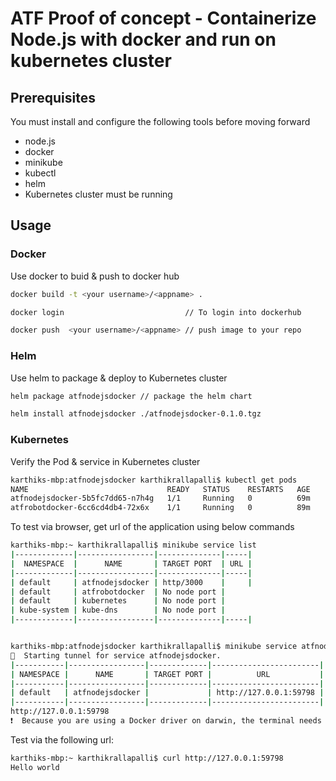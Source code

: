 # ATF Proof of concept - Containerize Node.js with docker and run on kubernetes cluster

## Prerequisites
You must install and configure the following tools before moving forward
* node.js
* docker
* minikube
* kubectl
* helm
* Kubernetes cluster must be running

## Usage

### Docker

Use docker to buid & push to docker hub

```bash
docker build -t <your username>/<appname> .

docker login                           // To login into dockerhub

docker push  <your username>/<appname> // push image to your repo
```

### Helm

Use helm to package & deploy to Kubernetes cluster 

```bash
helm package atfnodejsdocker // package the helm chart

helm install atfnodejsdocker ./atfnodejsdocker-0.1.0.tgz
```
### Kubernetes

Verify the Pod & service in Kubernetes cluster 

```bash
karthiks-mbp:atfnodejsdocker karthikrallapalli$ kubectl get pods
NAME                               READY   STATUS    RESTARTS   AGE
atfnodejsdocker-5b5fc7dd65-n7h4g   1/1     Running   0          69m
atfrobotdocker-6cc6cd4db4-72x6x    1/1     Running   0          89m
```
To test via browser, get url of the application using below commands

```bash
karthiks-mbp:~ karthikrallapalli$ minikube service list
|-------------|-----------------|--------------|-----|
|  NAMESPACE  |      NAME       | TARGET PORT  | URL |
|-------------|-----------------|--------------|-----|
| default     | atfnodejsdocker | http/3000    |     |
| default     | atfrobotdocker  | No node port |
| default     | kubernetes      | No node port |
| kube-system | kube-dns        | No node port |
|-------------|-----------------|--------------|-----|


karthiks-mbp:atfnodejsdocker karthikrallapalli$ minikube service atfnodejsdocker --url
🏃  Starting tunnel for service atfnodejsdocker.
|-----------|-----------------|-------------|------------------------|
| NAMESPACE |      NAME       | TARGET PORT |          URL           |
|-----------|-----------------|-------------|------------------------|
| default   | atfnodejsdocker |             | http://127.0.0.1:59798 |
|-----------|-----------------|-------------|------------------------|
http://127.0.0.1:59798
❗  Because you are using a Docker driver on darwin, the terminal needs to be open to run it.
```

Test via the following url:
```bash
karthiks-mbp:~ karthikrallapalli$ curl http://127.0.0.1:59798
Hello world
```
